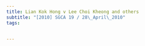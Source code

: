 ```yaml
---
title: Lian Kok Hong v Lee Choi Kheong and others 
subtitle: "[2010] SGCA 19 / 28\_April\_2010"
tags:


---
```


